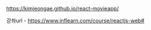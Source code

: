 
https://kimjeongae.github.io/react-movieapp/



강좌url - 
https://www.inflearn.com/course/reactjs-web#

